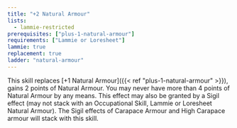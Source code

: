```yaml
---
title: "+2 Natural Armour"
lists:
  - lammie-restricted
prerequisites: ["plus-1-natural-armour"]
requirements: ["Lammie or Loresheet"]
lammie: true
replacement: true
ladder: "natural-armour"
---
```


This skill replaces [+1 Natural Armour]({{< ref "plus-1-natural-armour" >}}), gains 2 points of Natural Armour. You may never have more than 4 points of Natural Armour by any means. This effect may also be granted by a Sigil effect (may not stack with an Occupational Skill, Lammie or Loresheet Natural Armour). The Sigil effects of Carapace Armour and High Carapace armour will stack with this skill.
